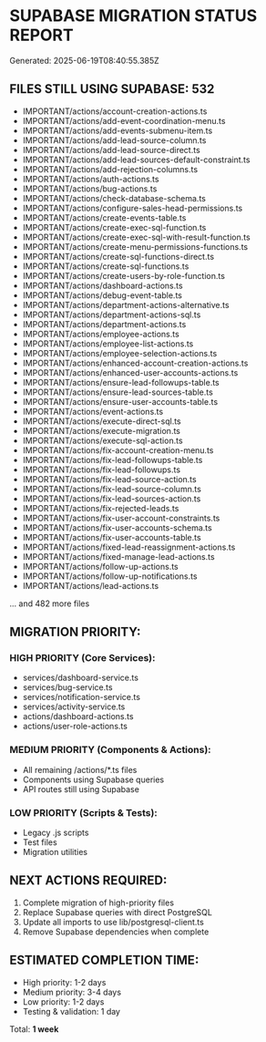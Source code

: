 # SUPABASE MIGRATION STATUS REPORT
Generated: 2025-06-19T08:40:55.385Z

## FILES STILL USING SUPABASE: 532

- IMPORTANT/actions/account-creation-actions.ts
- IMPORTANT/actions/add-event-coordination-menu.ts
- IMPORTANT/actions/add-events-submenu-item.ts
- IMPORTANT/actions/add-lead-source-column.ts
- IMPORTANT/actions/add-lead-source-direct.ts
- IMPORTANT/actions/add-lead-sources-default-constraint.ts
- IMPORTANT/actions/add-rejection-columns.ts
- IMPORTANT/actions/auth-actions.ts
- IMPORTANT/actions/bug-actions.ts
- IMPORTANT/actions/check-database-schema.ts
- IMPORTANT/actions/configure-sales-head-permissions.ts
- IMPORTANT/actions/create-events-table.ts
- IMPORTANT/actions/create-exec-sql-function.ts
- IMPORTANT/actions/create-exec-sql-with-result-function.ts
- IMPORTANT/actions/create-menu-permissions-functions.ts
- IMPORTANT/actions/create-sql-functions-direct.ts
- IMPORTANT/actions/create-sql-functions.ts
- IMPORTANT/actions/create-users-by-role-function.ts
- IMPORTANT/actions/dashboard-actions.ts
- IMPORTANT/actions/debug-event-table.ts
- IMPORTANT/actions/department-actions-alternative.ts
- IMPORTANT/actions/department-actions-sql.ts
- IMPORTANT/actions/department-actions.ts
- IMPORTANT/actions/employee-actions.ts
- IMPORTANT/actions/employee-list-actions.ts
- IMPORTANT/actions/employee-selection-actions.ts
- IMPORTANT/actions/enhanced-account-creation-actions.ts
- IMPORTANT/actions/enhanced-user-accounts-actions.ts
- IMPORTANT/actions/ensure-lead-followups-table.ts
- IMPORTANT/actions/ensure-lead-sources-table.ts
- IMPORTANT/actions/ensure-user-accounts-table.ts
- IMPORTANT/actions/event-actions.ts
- IMPORTANT/actions/execute-direct-sql.ts
- IMPORTANT/actions/execute-migration.ts
- IMPORTANT/actions/execute-sql-action.ts
- IMPORTANT/actions/fix-account-creation-menu.ts
- IMPORTANT/actions/fix-lead-followups-table.ts
- IMPORTANT/actions/fix-lead-followups.ts
- IMPORTANT/actions/fix-lead-source-action.ts
- IMPORTANT/actions/fix-lead-source-column.ts
- IMPORTANT/actions/fix-lead-sources-action.ts
- IMPORTANT/actions/fix-rejected-leads.ts
- IMPORTANT/actions/fix-user-account-constraints.ts
- IMPORTANT/actions/fix-user-accounts-schema.ts
- IMPORTANT/actions/fix-user-accounts-table.ts
- IMPORTANT/actions/fixed-lead-reassignment-actions.ts
- IMPORTANT/actions/fixed-manage-lead-actions.ts
- IMPORTANT/actions/follow-up-actions.ts
- IMPORTANT/actions/follow-up-notifications.ts
- IMPORTANT/actions/lead-actions.ts

... and 482 more files

## MIGRATION PRIORITY:

### HIGH PRIORITY (Core Services):
- services/dashboard-service.ts
- services/bug-service.ts  
- services/notification-service.ts
- services/activity-service.ts
- actions/dashboard-actions.ts
- actions/user-role-actions.ts

### MEDIUM PRIORITY (Components & Actions):
- All remaining /actions/*.ts files
- Components using Supabase queries
- API routes still using Supabase

### LOW PRIORITY (Scripts & Tests):
- Legacy .js scripts
- Test files
- Migration utilities

## NEXT ACTIONS REQUIRED:
1. Complete migration of high-priority files
2. Replace Supabase queries with direct PostgreSQL
3. Update all imports to use lib/postgresql-client.ts
4. Remove Supabase dependencies when complete

## ESTIMATED COMPLETION TIME: 
- High priority: 1-2 days
- Medium priority: 3-4 days  
- Low priority: 1-2 days
- Testing & validation: 1 day

Total: **1 week**
